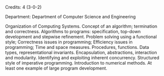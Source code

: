 Credits: 4 (3-0-2)

Department: Department of Computer Science and Engineering

Organization of Computing Systems. Concept of an algorithm; termination and correctness. Algorithms to programs: specification, top-down development and stepwise refinement. Problem solving using a functional style; Correctness issues in programming; Efficiency issues in programming; Time and space measures. Procedures, functions. Data types, representational invariants. Encapsulation, abstractions, interaction and modularity. Identifying and exploiting inherent concurrency. Structured style of imperative programming. Introduction to numerical methods. At least one example of large program development.